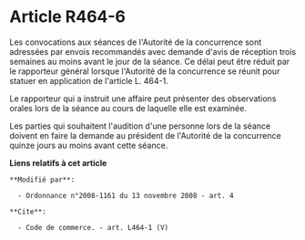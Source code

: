 # Article R464-6

Les convocations aux séances de l'Autorité de la concurrence sont adressées par envois recommandés avec demande d'avis de
réception trois semaines au moins avant le jour de la séance. Ce délai peut être réduit par le rapporteur général lorsque
l'Autorité de la concurrence se réunit pour statuer en application de l'article L. 464-1. 

Le rapporteur qui a instruit une affaire peut présenter des observations orales lors de la séance au cours de laquelle elle
est examinée. 

Les parties qui souhaitent l'audition d'une personne lors de la séance doivent en faire la demande au président de l'Autorité
de la concurrence quinze jours au moins avant cette séance.

**Liens relatifs à cet article**

	**Modifié par**:

	  - Ordonnance n°2008-1161 du 13 novembre 2008 - art. 4

	**Cite**:

	  - Code de commerce. - art. L464-1 (V)
